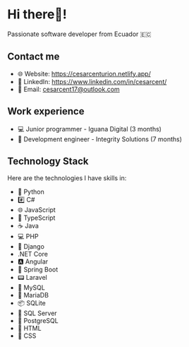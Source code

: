 # Hi there👋!

Passionate software developer from Ecuador 🇪🇨

## Contact me

- 🌐 Website: https://cesarcenturion.netlify.app/
- 💼 LinkedIn: https://www.linkedin.com/in/cesarcent/
- 📧 Email: cesarcent17@outlook.com

## Work experience

- 💻 Junior programmer - Iguana Digital (3 months)
- 🚀 Development engineer - Integrity Solutions (7 months)

## Technology Stack

Here are the technologies I have skills in:

- 🐍 Python
- #️⃣ C#
- 🌐 JavaScript
- 🔷 TypeScript
- ☕ Java
- 💻 PHP
- 🐍 Django
- .NET Core
- 🅰️ Angular
- 🍃 Spring Boot
- 📟 Laravel
- 🐬 MySQL
- 🐬 MariaDB
- 📦 SQLite
- 🧪 SQL Server
- 🐘 PostgreSQL
- 📄 HTML
- 🎨 CSS
